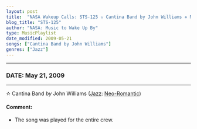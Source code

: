 ```yaml
---
layout: post
title:  "NASA Wakeup Calls: STS-125 ✫ Cantina Band by John Williams ✵ May 21, 2009"
blog_title: "STS-125"
author: "NASA: Music to Wake Up By"
type: MusicPlaylist
date_modified: 2009-05-21
songs: ["Cantina Band by John Williams"]
genres: ["Jazz"]
---
```


----
### DATE: May 21, 2009
----
✫ Cantina Band *by* John Williams ([Jazz](https://www.discogs.com/genre/Jazz): [Neo-Romantic](https://www.discogs.com/style/Neo-Romantic)) <a target="blank_" href="https://www.discogs.com/John-Williams-Star-Wars-Main-Title-And-Cantina-Band/release/3248374">
    <i class="fas fa-compact-disc"
       title="Discogs entry for this song"
       alt="Discogs entry for this song"
       style="font-size: 1.1em;"></i></a>
    

#### Comment:
* The song was played for the entire crew.



<br/>
<center>
	<a target="_blank"
	   href="https://twitter.com/intent/tweet?hashtags=Space,NASA,Playlist,NASAWakeupCalls,SpaceProgram&text=🚀 {{ page.author}}, '{{ page.songs.first }}' {{ page.title }}, {{ site.url }}{{ page.url }}&via=nasawakeupcalls"><i class="fab fa-twitter" title="Tweet this page" alt="Tweet this page" style="font-size: 1.3em;"></i></a>
	&nbsp; 	<i class="fas fa-user-astronaut" style="font-size: 1.5em;"></i> &nbsp;
    <a id="custom_amazon_link"
       type="amzn" search="#"
       category="popular music">
    <i class="fab fa-amazon" style="font-size: 1.3em;"></i></a>
</center>

<!-- Randomly resolve an individual entry from a song array -->
<script src="/assets/javascript/seedrandom.min.js"></script>
<script>
  var wake_me_up = ["Cantina Band by John Williams"];
  var prng = new Math.seedrandom();
  function randomSong() {
    song = wake_me_up[Math.floor(Math.random() * wake_me_up.length)];
    var amazon_link = document.getElementById("custom_amazon_link");
    amazon_link.setAttribute("search", song);
  }
  window.onload = randomSong();
</script>
